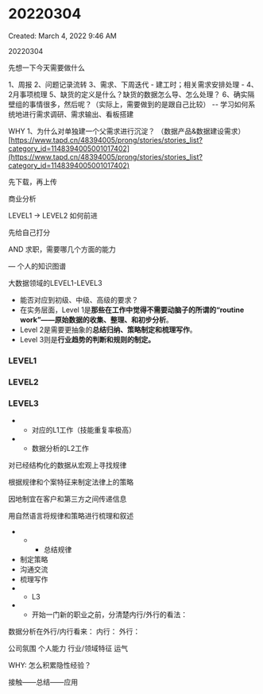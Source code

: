 # 20220304

Created: March 4, 2022 9:46 AM

20220304

先想一下今天需要做什么

1、周报
2、问题记录流转
3、需求、下周迭代 - 建工时；相关需求安排处理 -
4、2月事项梳理
5、缺货的定义是什么？缺货的数据怎么导、怎么处理？
6、确实隔壁组的事情很多，然后呢？（实际上，需要做到的是跟自己比较）
-- 学习如何系统地进行需求调研、需求输出、看板搭建

WHY
1、为什么对单独建一个父需求进行沉淀？
（数据产品&数据建设需求）[https://www.tapd.cn/48394005/prong/stories/stories_list?category_id=1148394005001017402](https://www.tapd.cn/48394005/prong/stories/stories_list?category_id=1148394005001017402)

先下载，再上传

商业分析

LEVEL1 → LEVEL2 如何前进

先给自己打分

AND  求职，需要哪几个方面的能力

— 个人的知识图谱

大数据领域的LEVEL1-LEVEL3

- 能否对应到初级、中级、高级的要求？
- 在实务层面，Level 1是**那些在工作中觉得不需要动脑子的所谓的“routine work”——原始数据的收集、整理、和初步分析**。
- Level 2是需要更抽象的**总结归纳、策略制定和梳理写作**。
- Level 3则是**行业趋势的判断和规则的制定。**

### LEVEL1

### LEVEL2

### LEVEL3

- - 对应的L1工作（技能重复率极高）
- - 数据分析的L2工作

对已经结构化的数据从宏观上寻找规律

根据规律和个案特征来制定法律上的策略

因地制宜在客户和第三方之间传递信息

用自然语言将规律和策略进行梳理和叙述

- - - 总结规律
- 制定策略
- 沟通交流
- 梳理写作
- - L3
- - 开始一门新的职业之前，分清楚内行/外行的看法：

数据分析在外行/内行看来：
内行：
外行：

公司氛围
个人能力
行业/领域特征
运气

WHY:
怎么积累隐性经验？

接触——总结——应用